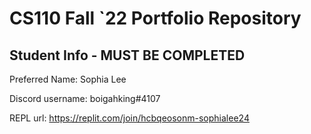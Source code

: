 # CS110 Fall `22 Portfolio Repository

## Student Info - MUST BE COMPLETED

Preferred Name: Sophia Lee

Discord username: boigahking#4107

REPL url: https://replit.com/join/hcbqeosonm-sophialee24
